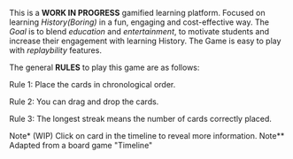 This is a **WORK IN PROGRESS** gamified learning platform.
Focused on learning _History(Boring)_ in a fun, engaging and cost-effective way. 
The _Goal_ is to blend _education_ and _entertainment_, to motivate students and increase their engagement with learning History.
The Game is easy to play with _replaybility_ features.

The general **RULES** to play this game are as follows:

Rule 1: Place the cards in chronological order.

Rule 2: You can drag and drop the cards.

Rule 3: The longest streak means the number of cards correctly placed.

Note* (WIP) Click on card in the timeline to reveal more information.
Note** Adapted from a board game "Timeline"

